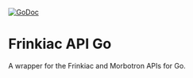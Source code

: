 [![GoDoc](https://godoc.org/github.com/noisemaster/FrinkiacAPIGo?status.svg)](https://godoc.org/github.com/noisemaster/FrinkiacAPIGo)

# Frinkiac API Go
A wrapper for the Frinkiac and Morbotron APIs for Go.
